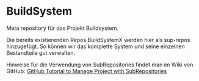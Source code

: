 # BuildSystem
Meta repository für das Projekt Buildsystem.

Die bereits existierenden Repos BuildSystemX werden hier als sup-repos hinzugefügt. So können wir das komplette System und seine 
einzelnen Bestandteile gut verwalten.

Hinweise für die Verwendung von SubRepositories findet man im Wiki von GitHub: [GitHub Tutorial to Manage Project with SubRepositories](https://github.com/EmaroLab/docs/wiki/GitHub-Tutorial-to-Manage-Project-with-SubRepositories.)
